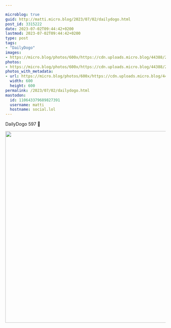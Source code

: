 ```yaml
---

microblog: true
guid: http://matti.micro.blog/2023/07/02/dailydogo.html
post_id: 3315222
date: 2023-07-02T09:44:42+0200
lastmod: 2023-07-02T09:44:42+0200
type: post
tags:
- "DailyDogo"
images:
- https://micro.blog/photos/600x/https://cdn.uploads.micro.blog/44388/2023/e7684a094d87458ea344df9b9c276970.jpg
photos:
- https://micro.blog/photos/600x/https://cdn.uploads.micro.blog/44388/2023/e7684a094d87458ea344df9b9c276970.jpg
photos_with_metadata:
- url: https://micro.blog/photos/600x/https://cdn.uploads.micro.blog/44388/2023/e7684a094d87458ea344df9b9c276970.jpg
  width: 600
  height: 600
permalink: /2023/07/02/dailydogo.html
mastodon:
  id: 110643379689827391
  username: matti
  hostname: social.lol
---
```

DailyDogo 597 🐶

<img src="/media/uploads/2023/e7684a094d87458ea344df9b9c276970.jpg" width="600" height="600" alt="" />
